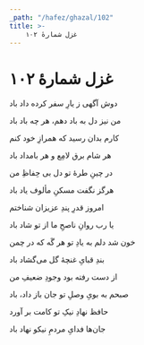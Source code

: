 ```yaml
---
_path: "/hafez/ghazal/102"
title: >-
    غزل شمارهٔ ۱۰۲
---
```

# غزل شمارهٔ ۱۰۲

<div class="b" id="bn1"><div class="m1"><p>دوش آگهی ز یارِ سفر کرده داد باد</p></div>
<div class="m2"><p>من نیز دل به باد دهم، هر چه باد باد</p></div></div>
<div class="b" id="bn2"><div class="m1"><p>کارم بدان رسید که همرازِ خود کنم</p></div>
<div class="m2"><p>هر شام برق لامِع و هر بامداد باد</p></div></div>
<div class="b" id="bn3"><div class="m1"><p>در چینِ طرهٔ تو دل بی حِفاظِ من</p></div>
<div class="m2"><p>هرگز نگفت مسکنِ مألوف یاد باد</p></div></div>
<div class="b" id="bn4"><div class="m1"><p>امروز قدرِ پندِ عزیزان شناختم</p></div>
<div class="m2"><p>یا رب روانِ ناصحِ ما از تو شاد باد</p></div></div>
<div class="b" id="bn5"><div class="m1"><p>خون شد دلم به یادِ تو هر گَه که در چمن</p></div>
<div class="m2"><p>بندِ قبایِ غنچهٔ گل می‌گشاد باد</p></div></div>
<div class="b" id="bn6"><div class="m1"><p>از دست رفته بود وجودِ ضعیفِ من</p></div>
<div class="m2"><p>صبحم به بویِ وصلِ تو جان باز داد، باد</p></div></div>
<div class="b" id="bn7"><div class="m1"><p>حافظ نهادِ نیکِ تو کامت بر آورد</p></div>
<div class="m2"><p>جان‌ها فدایِ مردمِ نیکو نهاد باد</p></div></div>
